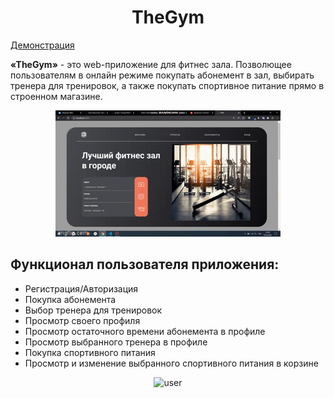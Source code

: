 <h1 align="center"> TheGym </h1>

[Демонстрация](https://my-project-gym.herokuapp.com/)

**«TheGym»** - это web-приложение для фитнес зала. Позволющее пользователям в онлайн режиме покупать абонемент в зал, выбирать тренера для тренировок, а также покупать спортивное питание прямо в строенном магазине.

<p align="center">
  <img src="static/gif/home.gif" alt="home" />
</p>


##  Функционал пользователя приложения:

- Регистрация/Авторизация
- Покупка абонемента
- Выбор тренера для тренировок
- Просмотр своего профиля
- Просмотр остаточного времени абонемента в профиле
- Просмотр выбранного тренера в профиле
- Покупка спортивного питания
- Просмотр и изменение выбранного спортивного питания в корзине

<p align="center">
  <img src="static/gif/user.gif" alt="user" />
</p>
